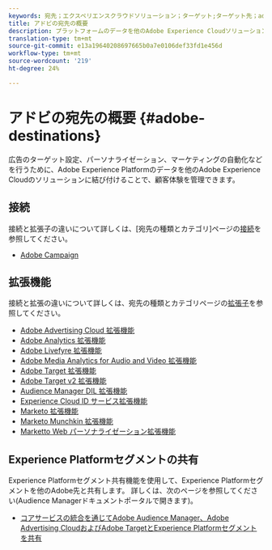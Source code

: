 ```yaml
---
keywords: 宛先；エクスペリエンスクラウドソリューション；ターゲット;ターゲット先；ad cloud;advertising cloud;オーディエンス管理者；adobeターゲットの送信先；ターゲット;オーディエンス管理者の宛先；
title: アドビの宛先の概要
description: プラットフォームのデータを他のAdobe Experience Cloudソリューションに接続し、広告のターゲット設定、パーソナライゼーション、マーケティングの自動化などを行うことで、顧客体験を管理できます。
translation-type: tm+mt
source-git-commit: e13a19640208697665b0a7e0106def33fd1e456d
workflow-type: tm+mt
source-wordcount: '219'
ht-degree: 24%

---
```



# アドビの宛先の概要 {#adobe-destinations}

広告のターゲット設定、パーソナライゼーション、マーケティングの自動化などを行うために、Adobe Experience Platformのデータを他のAdobe Experience Cloudのソリューションに結び付けることで、顧客体験を管理できます。

## 接続

接続と拡張子の違いについて詳しくは、[宛先の種類とカテゴリ]ページの[接続](../../destination-types.md#connections)を参照してください。

- [Adobe Campaign](../email-marketing/adobe-campaign.md)

## 拡張機能

接続と拡張の違いについて詳しくは、宛先の種類とカテゴリページの[拡張子](../../destination-types.md#extensions)を参照してください。

- [Adobe Advertising Cloud 拡張機能](../advertising/adobe-advertising-cloud.md)
- [Adobe Analytics 拡張機能](../analytics/adobe-analytics.md)
- [Adobe Livefyre 拡張機能](../social/adobe-livefyre.md)
- [Adobe Media Analytics for Audio and Video 拡張機能](../analytics/adobe-video-analytics.md)
- [Adobe Target 拡張機能](../personalization/adobe-target.md)
- [Adobe Target v2 拡張機能](../personalization/adobe-target-v2.md)
- [Audience Manager DIL 拡張機能](../data-management/aam-dil-extension.md)
- [Experience Cloud ID サービス拡張機能](../personalization/adobe-ecid.md)
- [Marketo 拡張機能](../email/marketo.md)
- [Marketo Munchkin 拡張機能](../email/marketo-munchkin.md)
- [Marketto Web パーソナライゼーション拡張機能](../personalization/marketo-web-personalization.md)

## Experience Platformセグメントの共有

Experience Platformセグメント共有機能を使用して、Experience Platformセグメントを他のAdobe先と共有します。 詳しくは、次のページを参照してください(Audience Managerドキュメントポータルで開きます)。

- [コアサービスの統合を通じてAdobe Audience Manager、Adobe Advertising CloudおよびAdobe TargetとExperience Platformセグメントを共有](https://experienceleague.adobe.com/docs/audience-manager/user-guide/implementation-integration-guides/integration-experience-platform/aam-aep-audience-sharing.html)